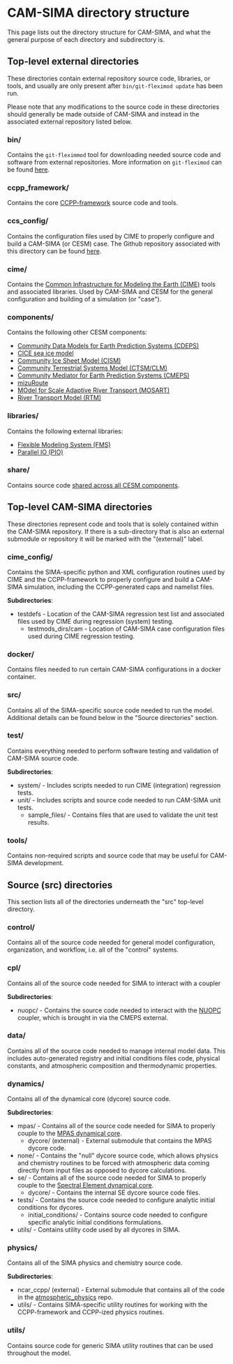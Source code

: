 # CAM-SIMA directory structure

This page lists out the directory structure for CAM-SIMA, and what the general purpose of each directory and subdirectory is.

## Top-level external directories

These directories contain external repository source code, libraries, or tools, and usually are only present after `bin/git-fleximod update` has been run.

Please note that any modifications to the source code in these directories should generally be made outside of CAM-SIMA and instead in the associated external repository listed below.

### **bin/**

Contains the `git-fleximmod` tool for downloading needed source code and software from external repositories.  More information on `git-fleximod` can be found [here](https://github.com/ESMCI/git-fleximod).

### **ccpp_framework/**

Contains the core [CCPP-framework](https://github.com/NCAR/ccpp-framework) source code and tools.

### **ccs_config/**

Contains the configuration files used by CIME to properly configure and build a CAM-SIMA (or CESM) case.  The Github repository associated with this directory can be found [here](https://github.com/ESMCI/ccs_config_cesm).

### **cime/**

Contains the [Common Infrastructure for Modeling the Earth (CIME)](https://github.com/ESMCI/cime) tools and associated libraries.  Used by CAM-SIMA and CESM for the general configuration and building of a simulation (or "case").

### **components/**

Contains the following other CESM components:

- [Community Data Models for Earth Prediction Systems (CDEPS)](https://github.com/ESCOMP/CDEPS)
- [CICE sea ice model](https://github.com/ESCOMP/CESM_CICE)
- [Community Ice Sheet Model (CISM)](https://github.com/ESCOMP/CISM-wrapper)
- [Community Terrestrial Systems Model (CTSM/CLM)](https://github.com/ESCOMP/CTSM)
- [Community Mediator for Earth Prediction Systems (CMEPS)](https://github.com/ESCOMP/CMEPS)
- [mizuRoute](https://github.com/ESCOMP/mizuRoute)
- [MOdel for Scale Adaptive River Transport (MOSART)](https://github.com/ESCOMP/MOSART)
- [River Transport Model (RTM)](https://github.com/ESCOMP/RTM)


### **libraries/**

Contains the following external libraries:

- [Flexible Modeling System (FMS)](https://github.com/ESCOMP/FMS_interface.git)
- [Parallel IO (PIO)](https://github.com/NCAR/ParallelIO)

### **share/**

Contains source code [shared across all CESM components](https://github.com/ESCOMP/CESM_share).

## Top-level CAM-SIMA directories

These directories represent code and tools that is solely contained within the CAM-SIMA repository.  If there is a sub-directory that is also an external submodule or repository it will be marked with the "(external)" label.

### **cime_config/**

Contains the SIMA-specific python and XML configuration routines used by CIME and the CCPP-framework to properly configure and build a CAM-SIMA simulation, including the CCPP-generated caps and namelist files.

**Subdirectories**:

- testdefs - Location of the CAM-SIMA regression test list and associated files used by CIME during regression (system) testing.
    - testmods_dirs/cam - Location of CAM-SIMA case configuration files used during CIME regression testing.

### **docker/**

Contains files needed to run certain CAM-SIMA configurations in a docker container.

### **src/**

Contains all of the SIMA-specific source code needed to run the model. Additional details can be found below in the "Source directories" section.

### **test/**

Contains everything needed to perform software testing and validation of CAM-SIMA source code.

**Subdirectories**:

- system/ - Includes scripts needed to run CIME (integration) regression tests.
- unit/   - Includes scripts and source code needed to run CAM-SIMA unit tests.
    - sample_files/ - Contains files that are used to validate the unit test results.

### **tools/**

Contains non-required scripts and source code that may be useful for CAM-SIMA development.

## **Source (src) directories**

This section lists all of the directories underneath the "src" top-level directory.

### **control/**

Contains all of the source code needed for general model configuration, organization, and workflow, i.e. all of the "control" systems.

### **cpl/**

Contains all of the source code needed for SIMA to interact with a coupler

**Subdirectories**:

- nuopc/ - Contains the source code needed to interact with the [NUOPC](https://earthsystemmodeling.org/nuopc/) coupler, which is brought in via the CMEPS external.

### **data/**

Contains all of the source code needed to manage internal model data.  This includes auto-generated registry and initial conditions files code, physical constants, and atmospheric composition and thermodynamic properties.

### **dynamics/**

Contains all of the dynamical core (dycore) source code.

**Subdirectories**:

- mpas/ - Contains all of the source code needed for SIMA to properly couple to the [MPAS dynamical core](https://github.com/MPAS-Dev/MPAS-Model).
    - dycore/ (external) - External submodule that contains the MPAS dycore code.
- none/ - Contains the "null" dycore source code, which allows physics and chemistry routines to be forced with atmospheric data coming directly from input files as opposed to dycore calculations.
- se/ - Contains all of the source code needed for SIMA to properly couple to the [Spectral Element dynamical core](https://ncar.github.io/CAM/doc/build/html/cam5_scientific_guide/dynamics.html#spectral-element-dynamical-core).
    - dycore/ - Contains the internal SE dycore source code files.
- tests/ - Contains the source code needed to configure analytic initial conditions for dycores.
    - initial_conditions/ - Contains source code needed to configure specific analytic initial conditions formulations.
- utils/ - Contains utility code used by all dycores in SIMA.

### **physics/**

Contains all of the SIMA physics and chemistry source code.

**Subdirectories**:

- ncar_ccpp/ (external) - External submodule that contains all of the code in the [atmospheric_physics](https://github.com/ESCOMP/atmospheric_physics) repo.
- utils/ - Contains SIMA-specific utility routines for working with the CCPP-framework and CCPP-ized physics routines.

### **utils/**

Contains source code for generic SIMA utility routines that can be used throughout the model.
